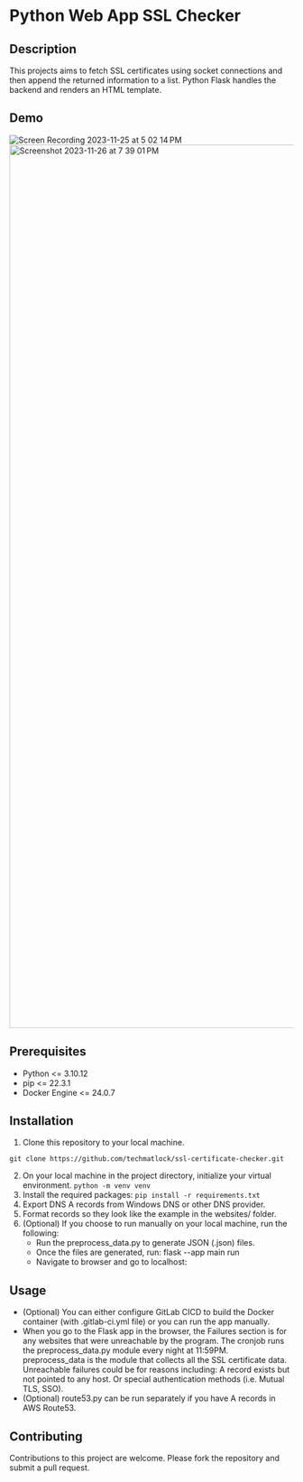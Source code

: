 # Python Web App SSL Checker

## Description
This projects aims to fetch SSL certificates using socket connections and then append the returned information to a list.  Python Flask handles the backend and renders an HTML template.

## Demo

![Screen Recording 2023-11-25 at 5 02 14 PM](https://github.com/techmatlock/ssl-certificate-checker/assets/2618095/cce7dc09-65b3-43f6-9611-71d27f82c9ec)
<img width="1567" alt="Screenshot 2023-11-26 at 7 39 01 PM" src="https://github.com/techmatlock/ssl-certificate-checker/assets/2618095/2363373c-f032-427a-958d-22d69bb13a23">

## Prerequisites
* Python <= 3.10.12 
* pip <= 22.3.1
* Docker Engine <= 24.0.7

## Installation
1. Clone this repository to your local machine.
```
git clone https://github.com/techmatlock/ssl-certificate-checker.git
```
2. On your local machine in the project directory, initialize your virtual environment. ```python -m venv venv```
3. Install the required packages: ```pip install -r requirements.txt```
4. Export DNS A records from Windows DNS or other DNS provider.
5. Format records so they look like the example in the websites/ folder.
6. (Optional) If you choose to run manually on your local machine, run the following:
   * Run the preprocess_data.py to generate JSON (.json) files.
   * Once the files are generated, run: flask --app main run
   * Navigate to browser and go to localhost:<portnumber>

## Usage

* (Optional) You can either configure GitLab CICD to build the Docker container (with .gitlab-ci.yml file) 
   or you can run the app manually.
* When you go to the Flask app in the browser, the Failures section is for any websites 
   that were unreachable by the program.  The cronjob runs the preprocess_data.py module every night at 11:59PM.  
   preprocess_data is the module that collects all the SSL certificate data.
   Unreachable failures could be for reasons including: A record exists but not pointed to any host.  Or special authentication methods (i.e. Mutual TLS, SSO).
* (Optional) route53.py can be run separately if you have A records in AWS Route53.

## Contributing
Contributions to this project are welcome. Please fork the repository and submit a pull request.

